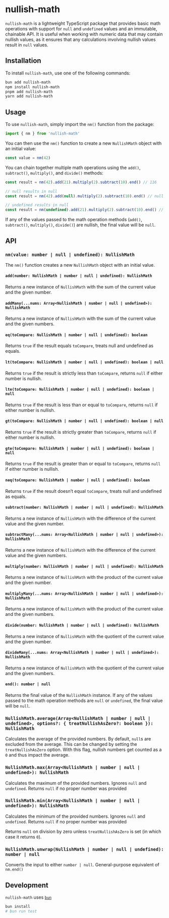 # nullish-math

`nullish-math` is a lightweight TypeScript package that provides basic math operations with support for `null` and `undefined` values and an immutable, chainable API. It is useful when working with numeric data that may contain nullish values, as it ensures that any calculations involving nullish values result in `null` values.

## Installation

To install `nullish-math`, use one of the following commands:

```sh
bun add nullish-math
npm install nullish-math
pnpm add nullish-math
yarn add nullish-math
```

## Usage

To use `nullish-math`, simply import the `nm()` function from the package:

```ts
import { nm } from 'nullish-math'
```

You can then use the `nm()` function to create a new `NullishMath` object with an initial value:

```ts
const value = nm(42)
```

You can chain together multiple math operations using the `add()`, `subtract()`, `multiply()`, and `divide()` methods:

```ts
const result = nm(42).add(21).multiply(2).subtract(10).end() // 116

// null results in null
const result = nm(42).add(null).multiply(2).subtract(10).end() // null

// undefined results in null
const result = nm(undefined).add(21).multiply(2).subtract(10).end() // null
```

If any of the values passed to the math operation methods (`add()`, `subtract()`, `multiply()`, `divide()`) are nullish, the final value will be `null`.

## API

### `nm(value: number | null | undefined): NullishMath`

The `nm()` function creates a new `NullishMath` object with an initial value.

#### `add(number: NullishMath | number | null | undefined): NullishMath`

Returns a new instance of `NullishMath` with the sum of the current value and the given number.

#### `addMany(...nums: Array<NullishMath | number | null | undefined>): NullishMath`

Returns a new instance of `NullishMath` with the sum of the current value and the given numbers.

#### `eq(toCompare: NullishMath | number | null | undefined): boolean`

Returns `true` if the result equals `toCompare`, treats null and undefined as equals.

#### `lt(toCompare: NullishMath | number | null | undefined): boolean | null`

Returns `true` if the result is strictly less than `toCompare`, returns `null` if either number is nullish.

#### `lte(toCompare: NullishMath | number | null | undefined): boolean | null`

Returns `true` if the result is less than or equal to `toCompare`, returns `null` if either number is nullish.

#### `gt(toCompare: NullishMath | number | null | undefined): boolean | null`

Returns `true` if the result is strictly greater than `toCompare`, returns `null` if either number is nullish.

#### `gte(toCompare: NullishMath | number | null | undefined): boolean | null`

Returns `true` if the result is greater than or equal to `toCompare`, returns `null` if either number is nullish.

#### `neq(toCompare: NullishMath | number | null | undefined): boolean`

Returns `true` if the result doesn’t equal `toCompare`, treats null and undefined as equals.

#### `subtract(number: NullishMath | number | null | undefined): NullishMath`

Returns a new instance of `NullishMath` with the difference of the current value and the given number.

#### `subtractMany(...nums: Array<NullishMath | number | null | undefined>): NullishMath`

Returns a new instance of `NullishMath` with the difference of the current value and the given numbers.

#### `multiply(number: NullishMath | number | null | undefined): NullishMath`

Returns a new instance of `NullishMath` with the product of the current value and the given number.

#### `multiplyMany(...nums: Array<NullishMath | number | null | undefined>): NullishMath`

Returns a new instance of `NullishMath` with the product of the current value and the given numbers.

#### `divide(number: NullishMath | number | null | undefined): NullishMath`

Returns a new instance of `NullishMath` with the quotient of the current value and the given number.

#### `divideMany(...nums: Array<NullishMath | number | null | undefined>): NullishMath`

Returns a new instance of `NullishMath` with the quotient of the current value and the given numbers.

#### `end(): number | null`

Returns the final value of the `NullishMath` instance. If any of the values passed to the math operation methods are `null` or `undefined`, the final value will be `null`.

### `NullishMath.average(Array<NullishMath | number | null | undefined>, options?: { treatNullishAsZero?: boolean }): NullishMath`

Calculates the average of the provided numbers. By default, `null`s are excluded from the average. This can be changed by setting the `treatNullishAsZero` option. With this flag, nullish numbers get counted as a `0` and thus impact the average.

### `NullishMath.max(Array<NullishMath | number | null | undefined>): NullishMath`

Calculates the maximum of the provided numbers. Ignores `null` and `undefined`. Returns `null` if no proper number was provided

### `NullishMath.min(Array<NullishMath | number | null | undefined>): NullishMath`

Calculates the minimum of the provided numbers. Ignores `null` and `undefined`. Returns `null` if no proper number was provided

Returns `null` on division by zero unless `treatNullishAsZero` is set (in which case it returns `0`).

### `NullishMath.unwrap(NullishMath | number | null | undefined): number | null`

Converts the input to either `number | null`. General-purpose equivalent of `nm.end()`

## Development

`nullish-math` uses [`bun`](https://bun.sh)

```sh
bun install
# bun run test
```
